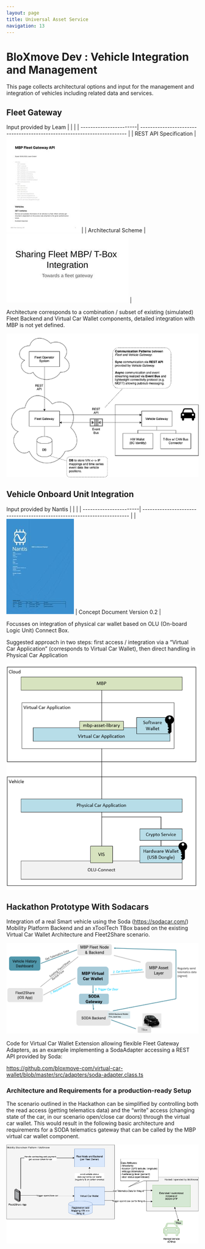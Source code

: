```yaml
---
layout: page
title: Universal Asset Service
navigation: 13
---
```


# BloXmove Dev : Vehicle Integration and Management
This page collects architectural options and input for the management and integration of vehicles including related data and services.

## Fleet Gateway
Input provided by Leam
|   |   |
| -----------------------| ------------------------------------------------------------------------ |
| REST API Specification |![This is an image](attachments/2335342185/2335342196) |
| Architectural Scheme   |![This is an image](attachments/2335342185/2335407723) |

Architecture corresponds to a combination / subset of existing (simulated) Fleet Backend and Virtual Car Wallet components, detailed integration with MBP is not yet defined.

![This is an image](attachments/2335342185/2335637100.png)

## Vehicle Onboard Unit Integration
Input provided by Nantis
|   |   |
| -----------------------| ------------------------------------------------------------------------ |
| ![This is an image](attachments/2335342185/2335735409) | Concept Document Version 0.2 |

Focusses on integration of physical car wallet based on OLU (On-board Logic Unit) Connect Box.

Suggested approach in two steps: first access / integration via a “Virtual Car Application” (corresponds to Virtual Car Wallet), then direct handling in Physical Car Application

![This is an image](attachments/2335342185/2335506027.png)

## Hackathon Prototype With Sodacars
Integration of a real Smart vehicle using the Soda (https://sodacar.com/) Mobility Platform Backend and an xToolTech TBox based on the existing Virtual Car Wallet Architecture and Fleet2Share scenario.

![This is an image](attachments/2335342185/2335309423.png)

Code for Virtual Car Wallet Extension allowing flexible Fleet Gateway Adapters, as an example implementing a SodaAdapter accessing a REST API provided by Soda:

https://github.com/bloxmove-com/virtual-car-wallet/blob/master/src/adapters/soda-adapter.class.ts

### Architecture and Requirements for a production-ready Setup
The scenario outlined in the Hackathon can be simplified by controlling both the read access (getting telematics data) and the “write” access (changing state of the car, in our scenario open/close car doors) through the virtual car wallet. This would result in the following basic architecture and requirements for a SODA telematics gateway that can be called by the MBP virtual car wallet component.

![This is an image](attachments/2335342185/4446126123.png)

